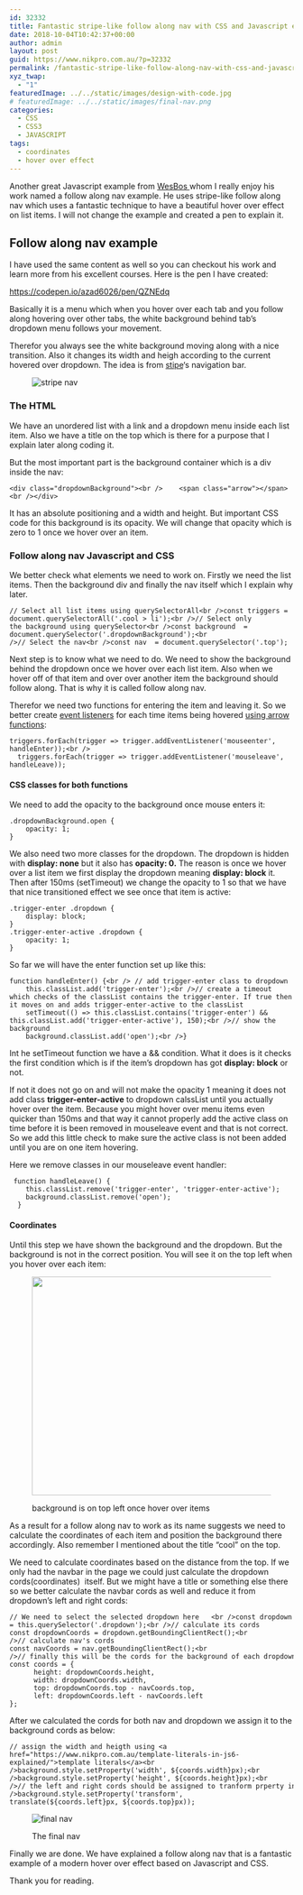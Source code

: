 ```yaml
---
id: 32332
title: Fantastic stripe-like follow along nav with CSS and Javascript explained
date: 2018-10-04T10:42:37+00:00
author: admin
layout: post
guid: https://www.nikpro.com.au/?p=32332
permalink: /fantastic-stripe-like-follow-along-nav-with-css-and-javascript-explained/
xyz_twap:
  - "1"
featuredImage: ../../static/images/design-with-code.jpg
# featuredImage: ../../static/images/final-nav.png
categories:
  - CSS
  - CSS3
  - JAVASCRIPT
tags:
  - coordinates
  - hover over effect
---
```


Another great Javascript example from <a href="https://wesbos.com" target="_blank" rel="noopener noreferrer">WesBos </a>whom I really enjoy his work named a follow along nav example. He uses stripe-like follow along nav which uses a fantastic technique to have a beautiful hover over effect on list items. I will not change the example and created a pen to explain it.

## Follow along nav example

I have used the same content as well so you can checkout his work and learn more from his excellent courses. Here is the pen I have created:

https://codepen.io/azad6026/pen/QZNEdq

Basically it is a menu which when you hover over each tab and you follow along hovering over other tabs, the white background behind tab&#8217;s dropdown menu follows your movement.

Therefor you always see the white background moving along with a nice transition. Also it changes its width and heigh according to the current hovered over dropdown. The idea is from <a href="https://stripe.com" target="_blank" rel="noopener noreferrer">stipe</a>&#8216;s navigation bar.<figure class="wp-block-image">

<img src="https://www.nikpro.com.austipe-nav.png" alt="stripe nav" class="wp-image-32336" srcset="https://testgatsby.localstipe-nav.png 1400w, https://testgatsby.localstipe-nav-300x171.png 300w, https://testgatsby.localstipe-nav-768x439.png 768w, https://testgatsby.localstipe-nav-1024x585.png 1024w" sizes="(max-width: 1400px) 100vw, 1400px" /> </figure>

### The HTML

We have an unordered list with a link and a dropdown menu inside each list item. Also we have a title on the top which is there for a purpose that I explain later along coding it.

But the most important part is the background container which is a div inside the nav:

```
<div class="dropdownBackground"><br />    <span class="arrow"></span><br /></div>
```

It has an absolute positioning and a width and height. But important CSS code for this background is its opacity. We will change that opacity which is zero to 1 once we hover over an item.

### Follow along nav Javascript and CSS

We better check what elements we need to work on. Firstly we need the list items. Then the background div and finally the nav itself which I explain why later.

```
// Select all list items using querySelectorAll<br />const triggers = document.querySelectorAll('.cool > li');<br />// Select only the background using querySelector<br />const background  = document.querySelector('.dropdownBackground');<br />// Select the nav<br />const nav  = document.querySelector('.top');
```

Next step is to know what we need to do. We need to show the background behind the dropdown once we hover over each list item. Also when we hover off of that item and over over another item the background should follow along. That is why it is called follow along nav.

Therefor we need two functions for entering the item and leaving it. So we better create [event listeners](https://www.nikpro.com.au/event-handlers-and-event-listeners-in-javascript-part-1/) for each time items being hovered [using arrow functions](https://www.nikpro.com.au/some-arrow-function-benefits-with-examples-explained/):

```
triggers.forEach(trigger => trigger.addEventListener('mouseenter', handleEnter));<br />
  triggers.forEach(trigger => trigger.addEventListener('mouseleave', handleLeave));
```

#### CSS classes for both functions

We need to add the opacity to the background once mouse enters it:

```
.dropdownBackground.open {
    opacity: 1;
}
```

We also need two more classes for the dropdown. The dropdown is hidden with **display: none** but it also has **opacity: 0.** The reason is once we hover over a list item we first display the dropdown meaning **display: block** it. Then after 150ms (setTimeout) we change the opacity to 1 so that we have that nice transitioned effect we see once that item is active:

```
.trigger-enter .dropdown {
    display: block;
}
.trigger-enter-active .dropdown {
    opacity: 1;
}
```

So far we will have the enter function set up like this:

```
function handleEnter() {<br /> // add trigger-enter class to dropdown
    this.classList.add('trigger-enter');<br />// create a timeout which checks of the classList contains the trigger-enter. If true then it moves on and adds trigger-enter-active to the classList
    setTimeout(() => this.classList.contains('trigger-enter') && this.classList.add('trigger-enter-active'), 150);<br />// show the background
    background.classList.add('open');<br />}
```

Int he setTimeout function we have a && condition. What it does is it checks the first condition which is if the item&#8217;s dropdown has got **display: block** or not.

If not it does not go on and will not make the opacity 1 meaning it does not add class **trigger-enter-active** to dropdown calssList until you actually hover over the item. Because you might hover over menu items even quicker than 150ms and that way it cannot properly add the active class on time before it is been removed in mouseleave event and that is not correct. So we add this little check to make sure the active class is not been added until you are on one item hovering.

Here we remove classes in our mouseleave event handler:

```
 function handleLeave() {
    this.classList.remove('trigger-enter', 'trigger-enter-active');
    background.classList.remove('open');
  }
```

#### Coordinates

Until this step we have shown the background and the dropdown. But the background is not in the correct position. You will see it on the top left when you hover over each item:<figure class="wp-block-image is-resized">

<img src="https://www.nikpro.com.aubackground-shown.png" alt="" class="wp-image-32333" width="580" height="388" srcset="https://testgatsby.localbackground-shown.png 434w, https://testgatsby.localbackground-shown-300x200.png 300w" sizes="(max-width: 580px) 100vw, 580px" /> <figcaption>background is on top left once hover over items</figcaption></figure>

As a result for a follow along nav to work as its name suggests we need to calculate the coordinates of each item and position the background there accordingly. Also remember I mentioned about the title &#8220;cool&#8221; on the top.

We need to calculate coordinates based on the distance from the top. If we only had the navbar in the page we could just calculate the dropdown cords(coordinates)  itself. But we might have a title or something else there so we better calculate the navbar cords as well and reduce it from dropdown&#8217;s left and right cords:

```
// We need to select the selected dropdown here   <br />const dropdown = this.querySelector('.dropdown');<br />// calculate its cords
const dropdownCoords = dropdown.getBoundingClientRect();<br />// calculate nav's cords
const navCoords = nav.getBoundingClientRect();<br />// finally this will be the cords for the background of each dropdown
const coords = {
      height: dropdownCoords.height,
      width: dropdownCoords.width,
      top: dropdownCoords.top - navCoords.top,
      left: dropdownCoords.left - navCoords.left
};
```

After we calculated the cords for both nav and dropdown we assign it to the background cords as below:

```
// assign the width and heigth using <a href="https://www.nikpro.com.au/template-literals-in-js6-explained/">template literals</a><br />background.style.setProperty('width', ${coords.width}px);<br />background.style.setProperty('height', ${coords.height}px);<br />// the left and right cords should be assigned to tranform prperty in CSS<br />background.style.setProperty('transform', translate(${coords.left}px, ${coords.top}px));
```

<figure class="wp-block-image">

<img src="https://www.nikpro.com.aufinal-nav.png" alt="final nav" class="wp-image-32335" srcset="https://testgatsby.localfinal-nav.png 820w, https://testgatsby.localfinal-nav-300x155.png 300w, https://testgatsby.localfinal-nav-768x398.png 768w" sizes="(max-width: 820px) 100vw, 820px" /> <figcaption>The final nav</figcaption></figure>

Finally we are done. We have explained a follow along nav that is a fantastic example of a modern hover over effect based on Javascript and CSS.

Thank you for reading.
